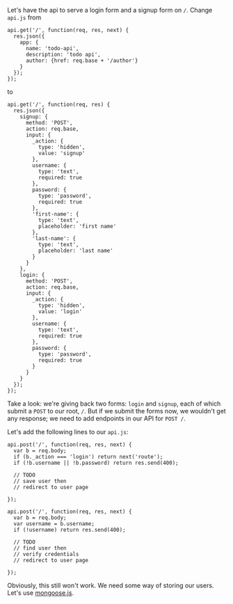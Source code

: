Let's have the api to serve a login form and a signup form on `/`. Change `api.js` from

    api.get('/', function(req, res, next) {
      res.json({
        app: {
          name: 'todo-api',
          description: 'todo api',
          author: {href: req.base + '/author'}
        }
      });
    });

to

    api.get('/', function(req, res) {
      res.json({
        signup: {
          method: 'POST',
          action: req.base,
          input: {
            _action: {
              type: 'hidden',
              value: 'signup'
            },
            username: {
              type: 'text',
              required: true
            },
            password: {
              type: 'password',
              required: true
            },
            'first-name': {
              type: 'text',
              placeholder: 'first name'
            },
            'last-name': {
              type: 'text',
              placeholder: 'last name'
            }
          }
        },
        login: {
          method: 'POST',
          action: req.base,
          input: {
            _action: {
              type: 'hidden',
              value: 'login'
            },
            username: {
              type: 'text',
              required: true
            },
            password: {
              type: 'password',
              required: true
            }
          }
        }
      });
    });

Take a look: we're giving back two forms: `login` and `signup`, each of which
submit a `POST` to our root, `/`. But if we submit the forms now, we wouldn't get any
response; we need to add endpoints in our API for `POST /`.

Let's add the following lines to our `api.js`:


    api.post('/', function(req, res, next) {
      var b = req.body;
      if (b._action === 'login') return next('route');
      if (!b.username || !b.password) return res.send(400);

      // TODO
      // save user then
      // redirect to user page

    });

    api.post('/', function(req, res, next) {
      var b = req.body;
      var username = b.username;
      if (!username) return res.send(400);

      // TODO
      // find user then
      // verify credentials
      // redirect to user page

    });

Obviously, this still won't work. We need some way of storing our users. Let's use [mongoose.js](http://mongoosejs.com/).
